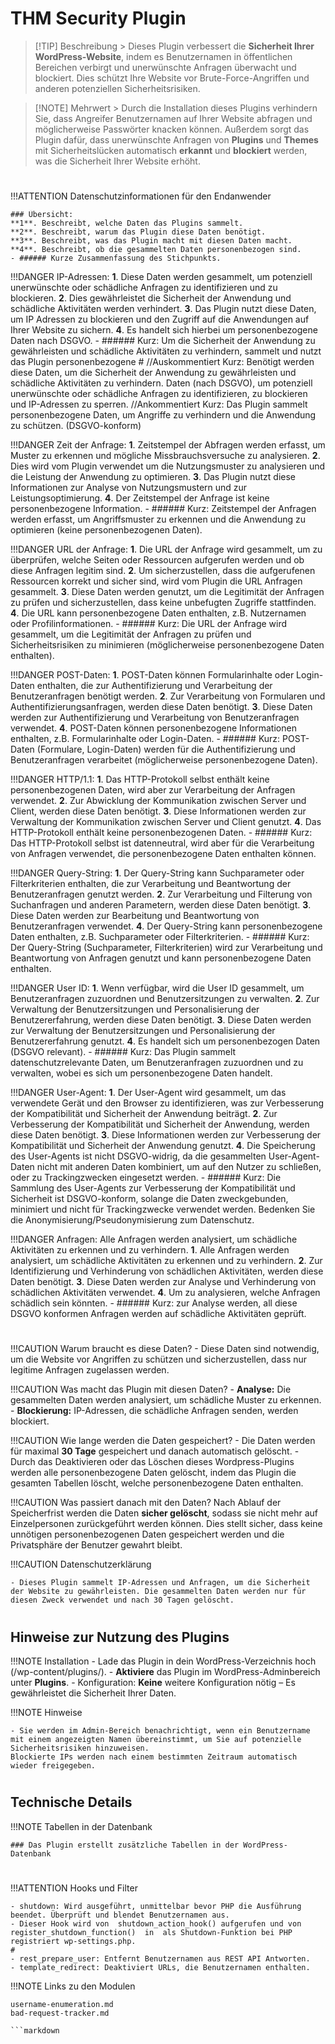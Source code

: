 # THM Security Plugin

> [!TIP]  Beschreibung
    > Dieses Plugin verbessert die **Sicherheit Ihrer WordPress-Website**, indem es Benutzernamen in öffentlichen Bereichen verbirgt und unerwünschte Anfragen überwacht und blockiert. Dies schützt Ihre Website vor Brute-Force-Angriffen und anderen potenziellen Sicherheitsrisiken.

> [!NOTE] Mehrwert
    > Durch die Installation dieses Plugins verhindern Sie, dass Angreifer Benutzernamen auf Ihrer Website abfragen und möglicherweise Passwörter knacken können. Außerdem sorgt das Plugin dafür, dass unerwünschte Anfragen von **Plugins** und **Themes** mit Sicherheitslücken automatisch **erkannt** und **blockiert** werden, was die Sicherheit Ihrer Website erhöht.
#
!!!ATTENTION Datenschutzinformationen für den Endanwender

    ### Übersicht:
    **1**. Beschreibt, welche Daten das Plugins sammelt.
    **2**. Beschreibt, warum das Plugin diese Daten benötigt.
    **3**. Beschreibt, was das Plugin macht mit diesen Daten macht.
    **4**. Beschreibt, ob die gesammelten Daten personenbezogen sind.
    - ###### Kurze Zusammenfassung des Stichpunkts.

!!!DANGER IP-Adressen:
    **1**. Diese Daten werden gesammelt, um potenziell unerwünschte oder schädliche Anfragen zu identifizieren und zu blockieren.
    **2**. Dies gewährleistet die Sicherheit der Anwendung und schädliche Aktivitäten werden verhindert. 
    **3**. Das Plugin nutzt diese Daten, um IP Adressen zu blockieren und den Zugriff auf die Anwendungen auf Ihrer Website zu sichern.
    **4**. Es handelt sich hierbei um personenbezogene Daten nach DSGVO.
    - ###### Kurz: Um die Sicherheit der Anwendung zu gewährleisten und schädliche Aktivitäten zu verhindern, sammelt und nutzt das Plugin personenbezogene 
    #
    //Auskommentiert Kurz: Benötigt werden diese Daten, um die Sicherheit der Anwendung zu gewährleisten und schädliche Aktivitäten zu verhindern.
    Daten (nach DSGVO), um potenziell unerwünschte oder schädliche Anfragen zu identifizieren, zu blockieren und IP-Adressen zu sperren.
    //Ankommentiert Kurz: Das Plugin sammelt personenbezogene Daten, um Angriffe zu verhindern und die Anwendung zu schützen. (DSGVO-konform)

!!!DANGER Zeit der Anfrage: 
    **1**. Zeitstempel der Abfragen werden erfasst, um Muster zu erkennen und mögliche Missbrauchsversuche zu analysieren. 
    **2**. Dies wird vom Plugin verwendet um die Nutzungsmuster zu analysieren und die Leistung der Anwendung zu optimieren.
    **3**. Das Plugin nutzt diese Informationen zur Analyse von Nutzungsmustern und zur Leistungsoptimierung.
    **4**. Der Zeitstempel der Anfrage ist keine personenbezogene Information.
    - ###### Kurz: Zeitstempel der Anfragen werden erfasst, um Angriffsmuster zu erkennen und die Anwendung zu optimieren (keine personenbezogenen Daten).

!!!DANGER URL der Anfrage:
    **1**. Die URL der Anfrage wird gesammelt, um zu überprüfen, welche Seiten oder Ressourcen aufgerufen werden und ob diese Anfragen legitim sind.
    **2**. Um sicherzustellen, dass die aufgerufenen Ressourcen korrekt und sicher sind, wird vom Plugin die URL Anfragen gesammelt.
    **3**. Diese Daten werden genutzt, um die Legitimität der Anfragen zu prüfen und sicherzustellen, dass keine unbefugten Zugriffe stattfinden.
    **4**. Die URL kann personenbezogene Daten enthalten, z.B. Nutzernamen oder Profilinformationen.
    - ###### Kurz: Die URL der Anfrage wird gesammelt, um die Legitimität der Anfragen zu prüfen und Sicherheitsrisiken zu minimieren (möglicherweise personenbezogene Daten enthalten).

!!!DANGER POST-Daten: 
    **1**. POST-Daten können Formularinhalte oder Login-Daten enthalten, die zur Authentifizierung und Verarbeitung der Benutzeranfragen benötigt werden.
    **2**. Zur Verarbeitung von Formularen und Authentifizierungsanfragen, werden diese Daten benötigt.
    **3**. Diese Daten werden zur Authentifizierung und Verarbeitung von Benutzeranfragen verwendet.
    **4**. POST-Daten können personenbezogene Informationen enthalten, z.B. Formularinhalte oder Login-Daten.
    - ###### Kurz: POST-Daten (Formulare, Login-Daten) werden für die Authentifizierung und Benutzeranfragen verarbeitet (möglicherweise personenbezogene Daten).

!!!DANGER HTTP/1.1: 
    **1**. Das HTTP-Protokoll selbst enthält keine personenbezogenen Daten, wird aber zur Verarbeitung der Anfragen verwendet.
    **2**. Zur Abwicklung der Kommunikation zwischen Server und Client, werden diese Daten benötigt.
    **3**. Diese Informationen werden zur Verwaltung der Kommunikation zwischen Server und Client genutzt.
    **4**. Das HTTP-Protokoll enthält keine personenbezogenen Daten.
    - ###### Kurz: Das HTTP-Protokoll selbst ist datenneutral, wird aber für die Verarbeitung von Anfragen verwendet, die personenbezogene Daten enthalten können.

!!!DANGER  Query-String: 
    **1**. Der Query-String kann Suchparameter oder Filterkriterien enthalten, die zur Verarbeitung und Beantwortung der Benutzeranfragen genutzt werden.
    **2**. Zur Verarbeitung und Filterung von Suchanfragen und anderen Parametern, werden diese Daten benötigt.
    **3**. Diese Daten werden zur Bearbeitung und Beantwortung von Benutzeranfragen verwendet.
    **4**. Der Query-String kann personenbezogene Daten enthalten, z.B. Suchparameter oder Filterkriterien.
    - ###### Kurz: Der Query-String (Suchparameter, Filterkriterien) wird zur Verarbeitung und Beantwortung von Anfragen genutzt und kann personenbezogene Daten enthalten.

!!!DANGER User ID: 
    **1**. Wenn verfügbar, wird die User ID gesammelt, um Benutzeranfragen zuzuordnen und Benutzersitzungen zu verwalten.
    **2**. Zur Verwaltung der Benutzersitzungen und Personalisierung der Benutzererfahrung, werden diese Daten benötigt.
    **3**. Diese Daten werden zur Verwaltung der Benutzersitzungen und Personalisierung der Benutzererfahrung genutzt.
    **4**. Es handelt sich um personenbezogen Daten (DSGVO relevant).
    - ###### Kurz: Das Plugin sammelt datenschutzrelevante Daten, um Benutzeranfragen zuzuordnen und zu verwalten, wobei es sich um personenbezogene Daten handelt.

!!!DANGER User-Agent: 
    **1**. Der User-Agent wird gesammelt, um das verwendete Gerät und den Browser zu identifizieren, was zur Verbesserung der Kompatibilität und Sicherheit der Anwendung beiträgt.
    **2**. Zur Verbesserung der Kompatibilität und Sicherheit der Anwendung, werden diese Daten benötigt.
    **3**. Diese Informationen werden zur Verbesserung der Kompatibilität und Sicherheit der Anwendung genutzt.
    **4**. Die Speicherung des User-Agents ist nicht DSGVO-widrig, da die gesammelten User-Agent-Daten nicht mit anderen Daten kombiniert, um auf den Nutzer zu schließen, oder zu Trackingzwecken eingesetzt werden.
    - ###### Kurz: Die Sammlung des User-Agents zur Verbesserung der Kompatibilität und Sicherheit ist DSGVO-konform, solange die Daten zweckgebunden, minimiert und nicht für Trackingzwecke verwendet werden. Bedenken Sie die Anonymisierung/Pseudonymisierung zum Datenschutz.

!!!DANGER Anfragen: Alle Anfragen werden analysiert, um schädliche Aktivitäten zu erkennen und zu verhindern.
    **1**. Alle Anfragen werden analysiert, um schädliche Aktivitäten zu erkennen und zu verhindern.
    **2**. Zur Identifizierung und Verhinderung von schädlichen Aktivitäten, werden diese Daten benötigt.
    **3**. Diese Daten werden zur Analyse und Verhinderung von schädlichen Aktivitäten verwendet.
    **4**. Um zu analysieren, welche Anfragen schädlich sein könnten.
    - ###### Kurz: zur Analyse werden, all diese DSGVO konformen Anfragen werden auf schädliche Aktivitäten geprüft.
#
#
!!!CAUTION Warum braucht es diese Daten?
    - Diese Daten sind notwendig, um die Website vor Angriffen zu schützen und sicherzustellen, dass nur legitime Anfragen zugelassen werden.

!!!CAUTION Was macht das Plugin mit diesen Daten?
    - **Analyse:** Die gesammelten Daten werden analysiert, um schädliche Muster zu erkennen.
    - **Blockierung:** IP-Adressen, die schädliche Anfragen senden, werden blockiert.

!!!CAUTION Wie lange werden die Daten gespeichert?
    - Die Daten werden für maximal **30 Tage** gespeichert und danach automatisch gelöscht.
    - Durch das Deaktivieren oder das Löschen dieses Wordpress-Plugins werden alle personenbezogene Daten gelöscht, indem das Plugin die gesamten Tabellen löscht, welche personenbezogene Daten enthalten.

!!!CAUTION Was passiert danach mit den Daten?
    Nach Ablauf der Speicherfrist werden die Daten **sicher gelöscht**, sodass sie nicht mehr auf Einzelpersonen zurückgeführt werden können. Dies stellt sicher, dass keine unnötigen personenbezogenen Daten gespeichert werden und die Privatsphäre der Benutzer gewahrt bleibt.

!!!CAUTION  Datenschutzerklärung

    - Dieses Plugin sammelt IP-Adressen und Anfragen, um die Sicherheit der Website zu gewährleisten. Die gesammelten Daten werden nur für diesen Zweck verwendet und nach 30 Tagen gelöscht.
#
#
## Hinweise zur Nutzung des Plugins

!!!NOTE Installation
    - Lade das Plugin in dein WordPress-Verzeichnis hoch (/wp-content/plugins/).
    - **Aktiviere** das Plugin im WordPress-Adminbereich unter **Plugins**.
         - Konfiguration: **Keine** weitere Konfiguration nötig – Es gewährleistet die Sicherheit Ihrer Daten.

!!!NOTE Hinweise

    - Sie werden im Admin-Bereich benachrichtigt, wenn ein Benutzername mit einem angezeigten Namen übereinstimmt, um Sie auf potenzielle Sicherheitsrisiken hinzuweisen.
    Blockierte IPs werden nach einem bestimmten Zeitraum automatisch wieder freigegeben.
#
#
## Technische Details
!!!NOTE Tabellen in der Datenbank

    ### Das Plugin erstellt zusätzliche Tabellen in der WordPress-Datenbank
#
#   
!!!ATTENTION Hooks und Filter

    - shutdown: Wird ausgeführt, unmittelbar bevor PHP die Ausführung beendet. Überprüft und blendet Benutzernamen aus.
    - Dieser Hook wird von  shutdown_action_hook() aufgerufen und von register_shutdown_function()  in  als Shutdown-Funktion bei PHP registriert wp-settings.php.
    #
    - rest_prepare_user: Entfernt Benutzernamen aus REST API Antworten.
    - template_redirect: Deaktiviert URLs, die Benutzernamen enthalten.

!!!NOTE Links zu den Modulen

    username-enumeration.md
    bad-request-tracker.md

    ```markdown